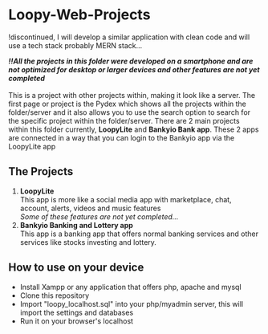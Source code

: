 # Loopy-Web-Projects
!discontinued, I will develop a similar application with clean code and will use a tech stack probably MERN stack...

<i><b>!!All the projects in this folder were developed on a smartphone and are not optimized for desktop or larger devices and other features are not yet completed</b></i><br><br>
This is a project with other projects within, making it look like a server. The first page or project is the Pydex which shows all the projects within the folder/server and it also allows you to use the search option to search for the specific project within the folder/server.
There are 2 main projects within this folder currently, <b>LoopyLite</b> and <b>Bankyio Bank app</b>.
These 2 apps are connected in a way that you can login to the Bankyio app via the LoopyLite app


<h2>The Projects</h2>
<ol>
  <li><b>LoopyLite</b></li>
    This app is more like a social media app with marketplace, chat, account, alerts, videos and music features
    <br><i>Some of these features are not yet completed...</i>
  <li><b>Bankyio Banking and Lottery app</b></li>
      This app is a banking app that offers normal banking services and other services like stocks investing and lottery.
</ol>

<h2>How to use on your device</h2>
  <ul>
    <li>Install Xampp or any application that offers php, apache and mysql</li>
    <li>Clone this repository</li>
    <li>Import "loopy_localhost.sql" into your php/myadmin server, this will import the settings and databases</li>
    <li>Run it on your browser's localhost</li>
  </ul>
  

